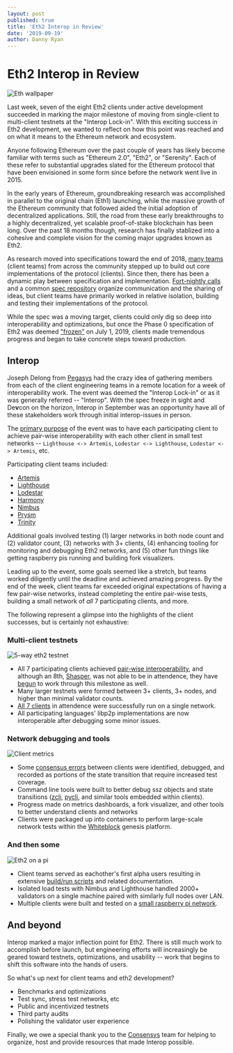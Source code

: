 ```yaml
---
layout: post
published: true
title: 'Eth2 Interop in Review'
date: '2019-09-19'
author: Danny Ryan
---
```


# Eth2 Interop in Review

![Eth wallpaper](https://blog.ethereum.org/img/2019/09/eth-wallpaper.jpg)

Last week, seven of the eight Eth2 clients under active development succeeded in marking the major milestone of moving from single-client to multi-client testnets at the "Interop Lock-in". With this exciting success in Eth2 development, we wanted to reflect on how this point was reached and on what it means to the Ethereum network and ecosystem.

Anyone following Ethereum over the past couple of years has likely become familiar with terms such as "Ethereum 2.0", "Eth2", or "Serenity". Each of these refer to substantial upgrades slated for the Ethereum protocol that have been envisioned in some form since before the network went live in 2015.

In the early years of Ethereum, groundbreaking research was accomplished in parallel to the original chain (Eth1) launching, while the massive growth of the Ethereum community that followed aided the initial adoption of decentralized applications. Still, the road from these early breakthroughs to a highly decentralized, yet scalable proof-of-stake blockchain has been long. Over the past 18 months though, research has finally stablized into a cohesive and complete vision for the coming major upgrades known as Eth2.

As research moved into specifications toward the end of 2018, [many teams](https://docs.ethhub.io/ethereum-roadmap/ethereum-2.0/eth2.0-teams/teams-building-eth2.0/) (client teams) from across the community stepped up to build out core implementations of the protocol (clients). Since then, there has been a dynamic play between specification and implementation. [Fort-nightly calls](https://github.com/ethereum/eth2.0-pm/) and a common [spec repository](https://github.com/ethereum/eth2.0-specs) organize communication and the sharing of ideas, but client teams have primarily worked in relative isolation, building and testing their implementations of the protocol. 

While the spec was a moving target, clients could only dig so deep into interoperability and optimizations, but once the Phase 0 specification of Eth2 was deemed ["frozen"](https://github.com/ethereum/eth2.0-specs/releases/tag/v0.8.0) on July 1, 2019, clients made tremendous progress and began to take concrete steps toward production.

## Interop

Joseph Delong from [Pegasys](https://pegasys.tech/) had the crazy idea of gathering members from each of the client engineering teams in a remote location for a week of interoperability work. The event was deemed the "Interop Lock-in" or as it was generally referred -- "Interop". With the spec freeze in sight and De**v**con on the horizon, Interop in September was an opportunity have all of these stakeholders work through initial interop-issues in person. 

The [primary purpose](https://github.com/ethereum/eth2.0-pm/blob/master/interop/lockin/goals-exercises.md) of the event was to have each participating client to achieve pair-wise interoperability with each other client in small test networks -- `Lighthouse <-> Artemis`, `Lodestar <-> Lighthouse`, `Lodestar <-> Artemis`, etc.

Participating client teams included:
* [Artemis](https://github.com/PegaSysEng/artemis)
* [Lighthouse](https://github.com/sigp/lighthouse)
* [Lodestar](https://github.com/ChainSafe/lodestar)
* [Harmony](https://github.com/harmony-dev/beacon-chain-java)
* [Nimbus](https://github.com/status-im/nim-beacon-chain)
* [Prysm](https://github.com/prysmaticlabs/prysm)
* [Trinity](https://github.com/ethereum/trinity)

Additional goals involved testing (1) larger networks in both node count and (2) validator count, (3) networks with 3+ clients, (4) enhancing tooling for monitoring and debugging Eth2 networks, and (5) other fun things like getting raspberry pis running and building fork visualizers. 

Leading up to the event, some goals seemed like a stretch, but teams worked diligently until the deadline and achieved amazing progress. By the end of the week, client teams far exceeded original expectations of having a few pair-wise networks, instead completing the entire pair-wise tests, building a small network of _all_ 7 participating clients, and more.

The following represent a glimpse into the highlights of the client successes, but is certainly not exhaustive:

### Multi-client testnets

![5-way eth2 testnet](https://blog.ethereum.org/img/2019/09/5-way-interop.jpg)

* All 7 participating clients achieved [pair-wise interoperability](https://twitter.com/paulhauner/status/1170952290469122048), and although an 8th, [Shasper](https://github.com/paritytech/shasper), was not able to be in attendence, they have [begun](https://twitter.com/sorpaas/status/1172350637847326722) to work through this milestone as well.
* Many larger testnets were formed between 3+ clients, 3+ nodes, and higher than minimal validator counts.
* [All 7 clients](https://twitter.com/JonnyRhea/status/1172233598109442049) in attendence were successfully run on a single network.
* All participating languages' libp2p implementations are now interoperable after debugging some minor issues.

### Network debugging and tools

![Client metrics](https://blog.ethereum.org/img/2019/09/trinity-dashboard.png "Client metrics dashboard")

* Some [consensus errors](https://github.com/djrtwo/interop-test-cases/) between clients were identified, debugged, and recorded as portions of the state transition that require increased test coverage.
* Command line tools were built to better debug ssz objects and state transitions ([zcli](https://github.com/protolambda/zcli), [pycli](https://github.com/djrtwo/pycli), and similar tools embedded within clients).
* Progress made on metrics dashboards, a fork visualizer, and other tools to better understand clients and networks
* Clients were packaged up into containers to perform large-scale network tests within the [Whiteblock](https://whiteblock.io/) genesis platform.

### And then some

![Eth2 on a pi](https://blog.ethereum.org/img/2019/09/eth2-pi.jpg "Eth2 testnet on a Raspberry Pi")

* Client teams served as eachother's first alpha users resulting in extensive [build/run scripts](https://github.com/status-im/nim-beacon-chain/tree/interop/multinet) and related documentation.
* Isolated load tests with Nimbus and Lighthouse handled 2000+ validators on a single machine paired with similarly full nodes over LAN.
* Multiple clients were built and tested on a [small raspberry pi network](https://twitter.com/jcksie/status/1171886857908609024).

## And beyond

Interop marked a major inflection point for Eth2. There is still much work to accomplish before launch, but engineering efforts will increasingly be geared toward testnets, optimizations, and usability -- work that begins to shift this software into the hands of users.

So what's up next for client teams and eth2 development?

* Benchmarks and optimizations
* Test sync, stress test networks, etc
* Public and incentivized testnets
* Third party audits
* Polishing the validator user experience

Finally, we owe a special thank you to the [Consensys](consensys.net) team for helping to organize, host and provide resources that made Interop possible.
